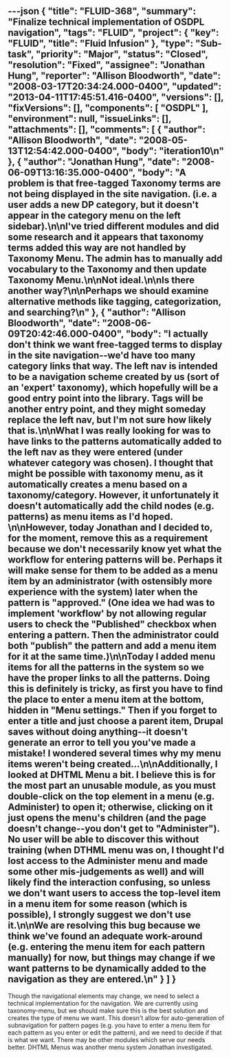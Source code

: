 ---json
{
  "title": "FLUID-368",
  "summary": "Finalize technical implementation of OSDPL navigation",
  "tags": "FLUID",
  "project": {
    "key": "FLUID",
    "title": "Fluid Infusion"
  },
  "type": "Sub-task",
  "priority": "Major",
  "status": "Closed",
  "resolution": "Fixed",
  "assignee": "Jonathan Hung",
  "reporter": "Allison Bloodworth",
  "date": "2008-03-17T20:34:24.000-0400",
  "updated": "2013-04-11T17:45:51.416-0400",
  "versions": [],
  "fixVersions": [],
  "components": [
    "OSDPL"
  ],
  "environment": null,
  "issueLinks": [],
  "attachments": [],
  "comments": [
    {
      "author": "Allison Bloodworth",
      "date": "2008-05-13T12:54:42.000-0400",
      "body": "iteration10\n"
    },
    {
      "author": "Jonathan Hung",
      "date": "2008-06-09T13:16:35.000-0400",
      "body": "A problem is that free-tagged Taxonomy terms are not being displayed in the site navigation. (i.e. a user adds a new DP category, but it doesn't appear in the category menu on the left sidebar).\n\nI've tried different modules and did some research and it appears that taxonomy terms added this way are not handled by Taxonomy Menu. The admin has to manually add vocabulary to the Taxonomy and then update Taxonomy Menu.\n\nNot ideal.\n\nIs there another way?\n\nPerhaps we should examine alternative methods like tagging, categorization, and searching?\n"
    },
    {
      "author": "Allison Bloodworth",
      "date": "2008-06-09T20:42:46.000-0400",
      "body": "I actually don't think we want free-tagged terms to display in the site navigation--we'd have too many category links that way. The left nav is intended to be a navigation scheme created by us (sort of an 'expert' taxonomy), which hopefully will be a good entry point into the library. Tags will be another entry point, and they **might** someday replace the left nav, but I'm not sure how likely that is.\n\nWhat I was really looking for was to have links to the **patterns** automatically added to the left nav as they were entered (under whatever category was chosen). I thought that might be possible with taxonomy menu, as it automatically creates a menu based on a taxonomy/category. However, it unfortunately it doesn't automatically add the child nodes (e.g. patterns) as menu items as I'd hoped.&#x20;\n\nHowever, today Jonathan and I decided to, for the moment, remove this as a requirement because we don't necessarily know yet what the workflow for entering patterns will be. Perhaps it will make sense for them to be added as a menu item by an administrator (with ostensibly more experience with the system) later when the pattern is \"approved.\" (One idea we had was to implement 'workflow' by not allowing regular users to check the \"Published\" checkbox when entering a pattern. Then the administrator could both \"publish\" the pattern and add a menu item for it at the same time.)\n\nToday I added menu items for all the patterns in the system so we have the proper links to all the patterns. Doing this is definitely is tricky, as first you have to **find** the place to enter a menu item at the bottom, hidden in \"Menu settings.\" Then if you forget to enter a title and just choose a parent item, Drupal saves without doing anything--it doesn't generate an error to tell you you've made a mistake! I wondered several times why my menu items weren't being created...\n\nAdditionally, I looked at DHTML Menu a bit. I believe this is for the most part an unusable module, as you must double-click on the top element in a menu (e.g. Administer) to open it; otherwise, clicking on it just opens the menu's children (and the page doesn't change--you don't get to \"Administer\"). No user will be able to discover this without training (when DTHML menu was on, I thought I'd lost access to the Administer menu and made some other mis-judgements as well) and will likely find the interaction confusing, so unless we don't want users to access the top-level item in a menu item for some reason (which is possible), I strongly suggest we don't use it.\n\nWe are resolving this bug because we think we've found an adequate work-around (e.g. entering the menu item for each pattern manually) for now, but things may change if we want patterns to be dynamically added to the navigation as they are entered.\n"
    }
  ]
}
---
Though the navigational elements may change, we need to select a technical implementation for the navigation. We are currently using taxonomy-menu, but we should make sure this is the best solution and creates the type of menu we want. This doesn't allow for auto-generation of subnavigation for pattern pages (e.g. you have to enter a menu item for each pattern as you enter or edit the pattern), and we need to decide if that is what we want. There may be other modules which serve our needs better. DHTML Menus was another menu system Jonathan investigated.

        